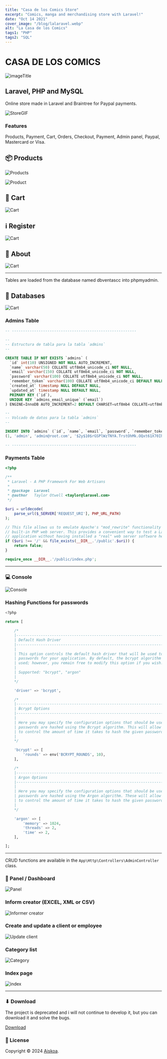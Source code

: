```yaml
---
title: "Casa de los Comics Store"
excerpt: "Comics, manga and merchandising store with Laravel!"
date: "Oct 14 2021"
cover_image: "/blog/lalaravel.webp"
alt: "La Casa de los Comics"
tags1: "PHP"
tags2: "SQL"
---
```


# CASA DE LOS COMICS

![imageTitle](https://i.ibb.co/f4TJcSD/casacomics.png)

## Laravel, PHP and MySQL

Online store made in Laravel and Braintree for Paypal payments.

![StoreGIF](https://i.imgur.com/GaOgDrE.gif)

### Features

Products, Payment, Cart, Orders, Checkout, Payment, Admin panel, Paypal, Mastercard or Visa.

## 📦 Products

![Products](https://i.imgur.com/wAEz6UJ.jpg)

![Product](https://i.imgur.com/3omPNj5.jpg)

## 🛒 Cart

![Cart](https://i.imgur.com/0Pu4B4U.jpg)

## ℹ️ Register

![Cart](https://i.imgur.com/ZGpxdHz.jpeg)

## 💁 About

![Cart](https://i.imgur.com/uovdT1p.jpeg)

---

Tables are loaded from the database named dbventascc into phpmyadmin.

## 🏨 Databases

![Cart](https://i.imgur.com/Abyk012.jpeg)

### Admins Table

```sql
-- --------------------------------------------------------

--
-- Estructura de tabla para la tabla `admins`
--

CREATE TABLE IF NOT EXISTS `admins` (
  `id` int(10) UNSIGNED NOT NULL AUTO_INCREMENT,
  `name` varchar(50) COLLATE utf8mb4_unicode_ci NOT NULL,
  `email` varchar(150) COLLATE utf8mb4_unicode_ci NOT NULL,
  `password` varchar(100) COLLATE utf8mb4_unicode_ci NOT NULL,
  `remember_token` varchar(100) COLLATE utf8mb4_unicode_ci DEFAULT NULL,
  `created_at` timestamp NULL DEFAULT NULL,
  `updated_at` timestamp NULL DEFAULT NULL,
  PRIMARY KEY (`id`),
  UNIQUE KEY `admins_email_unique` (`email`)
) ENGINE=InnoDB AUTO_INCREMENT=2 DEFAULT CHARSET=utf8mb4 COLLATE=utf8mb4_unicode_ci;

--
-- Volcado de datos para la tabla `admins`
--

INSERT INTO `admins` (`id`, `name`, `email`, `password`, `remember_token`, `created_at`, `updated_at`) VALUES
(1, 'admin', 'admin@root.com', '$2y$10$rGSPlWzTNYA.TrstOhMk.OQxt61X70IhN6ekvk328hFEEEMJIGMby', 'am6MEUQjGTeNmjnASaeBKpzbyrOfqPM39BK7qp0zaC0axXJncsvoUeXXaV8P', '2021-05-03 08:12:39', '2021-05-03 08:12:39');

-- --------------------------------------------------------
```

### Payments Table

```php
<?php

/**
 * Laravel - A PHP Framework For Web Artisans
 *
 * @package  Laravel
 * @author   Taylor Otwell <taylor@laravel.com>
 */

$uri = urldecode(
    parse_url($_SERVER['REQUEST_URI'], PHP_URL_PATH)
);

// This file allows us to emulate Apache's "mod_rewrite" functionality from the
// built-in PHP web server. This provides a convenient way to test a Laravel
// application without having installed a "real" web server software here.
if ($uri !== '/' && file_exists(__DIR__.'/public'.$uri)) {
    return false;
}

require_once __DIR__.'/public/index.php';

```

---

### 💻 Console

![Console](https://i.imgur.com/mdeSN2n.jpeg)

### Hashing Functions for passwords

```sql
<?php

return [

    /*
    |--------------------------------------------------------------------------
    | Default Hash Driver
    |--------------------------------------------------------------------------
    |
    | This option controls the default hash driver that will be used to hash
    | passwords for your application. By default, the bcrypt algorithm is
    | used; however, you remain free to modify this option if you wish.
    |
    | Supported: "bcrypt", "argon"
    |
    */

    'driver' => 'bcrypt',

    /*
    |--------------------------------------------------------------------------
    | Bcrypt Options
    |--------------------------------------------------------------------------
    |
    | Here you may specify the configuration options that should be used when
    | passwords are hashed using the Bcrypt algorithm. This will allow you
    | to control the amount of time it takes to hash the given password.
    |
    */

    'bcrypt' => [
        'rounds' => env('BCRYPT_ROUNDS', 10),
    ],

    /*
    |--------------------------------------------------------------------------
    | Argon Options
    |--------------------------------------------------------------------------
    |
    | Here you may specify the configuration options that should be used when
    | passwords are hashed using the Argon algorithm. These will allow you
    | to control the amount of time it takes to hash the given password.
    |
    */

    'argon' => [
        'memory' => 1024,
        'threads' => 2,
        'time' => 2,
    ],

];
```

---

CRUD functions are available in the `App\Http\Controllers\AdminController` class.

### 🍏 Panel / Dashboard

![Panel](https://i.imgur.com/tjP4fUK.jpeg)

### Inform creator (EXCEL, XML or CSV)

![Informer creator](https://i.imgur.com/CEHGtaz.jpeg)

### Create and update a client or employee

![Update client](https://i.imgur.com/Uqew5jR.jpeg)

### Category list

![Category](https://i.imgur.com/VCgfsgQ.jpeg)

### Index page

![index](https://i.imgur.com/SWrm6qw.jpeg)

---

### ⬇ Download

The project is deprecated and i will not continue to develop it, but you can download it and solve the bugs.

[Download](https://www.mediafire.com/file/o1mz1wkf2cuq6nt/CC.zip/file)

### 📝 License

Copyright © 2024 [Aiskoa](https://aiskoa.vercel.app).

